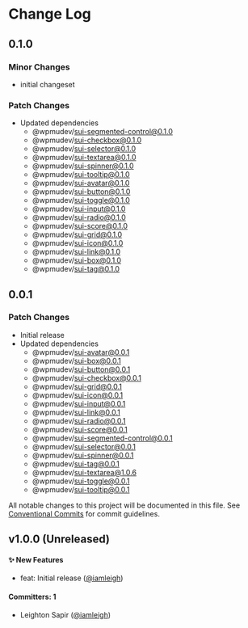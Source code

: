 # Change Log

## 0.1.0

### Minor Changes

- initial changeset

### Patch Changes

- Updated dependencies
  - @wpmudev/sui-segmented-control@0.1.0
  - @wpmudev/sui-checkbox@0.1.0
  - @wpmudev/sui-selector@0.1.0
  - @wpmudev/sui-textarea@0.1.0
  - @wpmudev/sui-spinner@0.1.0
  - @wpmudev/sui-tooltip@0.1.0
  - @wpmudev/sui-avatar@0.1.0
  - @wpmudev/sui-button@0.1.0
  - @wpmudev/sui-toggle@0.1.0
  - @wpmudev/sui-input@0.1.0
  - @wpmudev/sui-radio@0.1.0
  - @wpmudev/sui-score@0.1.0
  - @wpmudev/sui-grid@0.1.0
  - @wpmudev/sui-icon@0.1.0
  - @wpmudev/sui-link@0.1.0
  - @wpmudev/sui-box@0.1.0
  - @wpmudev/sui-tag@0.1.0

## 0.0.1

### Patch Changes

- Initial release
- Updated dependencies
  - @wpmudev/sui-avatar@0.0.1
  - @wpmudev/sui-box@0.0.1
  - @wpmudev/sui-button@0.0.1
  - @wpmudev/sui-checkbox@0.0.1
  - @wpmudev/sui-grid@0.0.1
  - @wpmudev/sui-icon@0.0.1
  - @wpmudev/sui-input@0.0.1
  - @wpmudev/sui-link@0.0.1
  - @wpmudev/sui-radio@0.0.1
  - @wpmudev/sui-score@0.0.1
  - @wpmudev/sui-segmented-control@0.0.1
  - @wpmudev/sui-selector@0.0.1
  - @wpmudev/sui-spinner@0.0.1
  - @wpmudev/sui-tag@0.0.1
  - @wpmudev/sui-textarea@1.0.6
  - @wpmudev/sui-toggle@0.0.1
  - @wpmudev/sui-tooltip@0.0.1

All notable changes to this project will be documented in this file. See
[Conventional Commits](https://conventionalcommits.org/) for commit guidelines.

## v1.0.0 (Unreleased)

#### ✨ New Features

- feat: Initial release ([@iamleigh](https://github.com/iamleigh))

#### Committers: 1

- Leighton Sapir ([@iamleigh](https://github.com/iamleigh))
